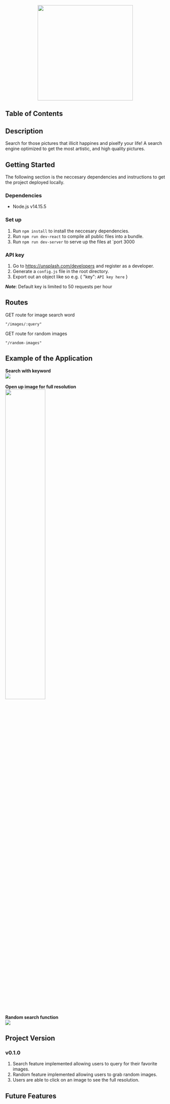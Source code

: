 <p align="center">
  <img width="300" height="300" src="https://github.com/wontkim/Pixelfy/blob/main/public/dist/assets/pixelfy.png?raw=true">
</p>

Table of Contents
-----------------

Description
-----------
Search for those pictures that illicit happines and pixelfy your life! A search engine optimized to get the most artistic, and high quality pictures.

Getting Started
---------------
The following section is the neccesary dependencies and instructions to get the project deployed locally.

### Dependencies
- Node.js v14.15.5

### Set up
1. Run `npm install` to install the neccesary dependencies.
2. Run `npm run dev-react` to compile all public files into a bundle.
3. Run `npm run dev-server` to serve up the files at `port 3000

### API key
1. Go to https://unsplash.com/developers and register as a developer.
2. Generate a `config.js` file in the root directory.
3. Export out an object like so e.g. { "key": `API key here` }

***Note***: Default key is limited to 50 requests per hour

Routes
----------
GET route for image search word

    "/images/:query"

GET route for random images

    "/random-images"

Example of the Application
--------------------------
**Search with keyword** \
<img src='https://media.giphy.com/media/zyD5iYTQy0m4gU413l/giphy.gif'/>
\
\
**Open up image for full resolution** <br />
<img height=50%  src='https://media3.giphy.com/media/vRf77hpJ25yD6YLr5d/giphy.gif' />
\
\
**Random search function** \
<img src='https://media.giphy.com/media/QHCrbTmsiX4QvrNBpd/giphy.gif'/>

Project Version
---------------
### v0.1.0
1. Search feature implemented allowing users to query for their favorite images.
2. Random feature implemented allowing users to grab random images.
3. Users are able to click on an image to see the full resolution.


Future Features
---------------